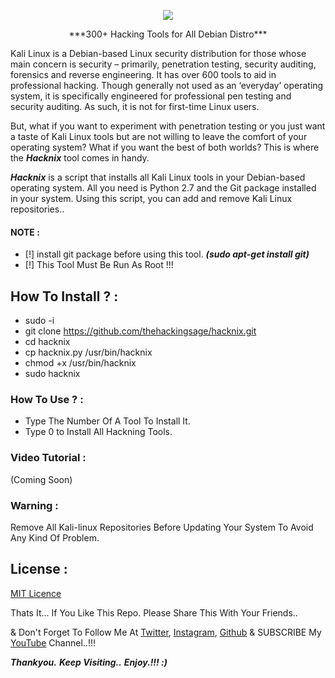 <p align="center"><img src="https://github.com/thehackingsage/hacknix/blob/master/logo.png?raw=true" /></p>

<p align="center">***300+ Hacking Tools for All Debian Distro***</p>

Kali Linux is a Debian-based Linux security distribution for those whose main concern is security – primarily, penetration testing, security auditing, forensics and reverse engineering. It has over 600 tools to aid in professional hacking. Though generally not used as an ‘everyday’ operating system, it is specifically engineered for professional pen testing and security auditing. As such, it is not for first-time Linux users.

But, what if you want to experiment with penetration testing or you just want a taste of Kali Linux tools but are not willing to leave the comfort of your operating system? What if you want the best of both worlds? This is where the ***Hacknix*** tool comes in handy.

***Hacknix*** is a script that installs all Kali Linux tools in your Debian-based operating system. All you need is Python 2.7 and the Git package installed in your system. Using this script, you can add and remove Kali Linux repositories..

#### NOTE : 

- [!] install git package before using this tool. ***(sudo apt-get install git)***
- [!] This Tool Must Be Run As Root !!!

## How To Install ? :
- sudo -i
- git clone https://github.com/thehackingsage/hacknix.git
- cd hacknix
- cp hacknix.py /usr/bin/hacknix
- chmod +x /usr/bin/hacknix
- sudo hacknix

### How To Use ? :
- Type The Number Of A Tool To Install It.
- Type 0 to Install All Hackning Tools.

### Video Tutorial : 

(Coming Soon)

### Warning :
Remove All Kali-linux Repositories Before Updating Your System To Avoid Any Kind Of Problem.

## License :

[MIT Licence](https://github.com/thehackingsage/hacknix/blob/master/LICENSE)

Thats It... If You Like This Repo. Please Share This With Your Friends..

& Don't Forget To Follow Me At [Twitter](https://www.twitter.com/thehackingsage), [Instagram](https://www.instagram.com/thehackingsage), [Github](https://www.github.com/thehackingsage) & SUBSCRIBE My [YouTube](https://www.youtube.com/channel/UCYK1n9A4TUq1CvGc6F3DzoA) Channel..!!!

***Thankyou.***
***Keep Visiting..***
***Enjoy.!!! :)***
